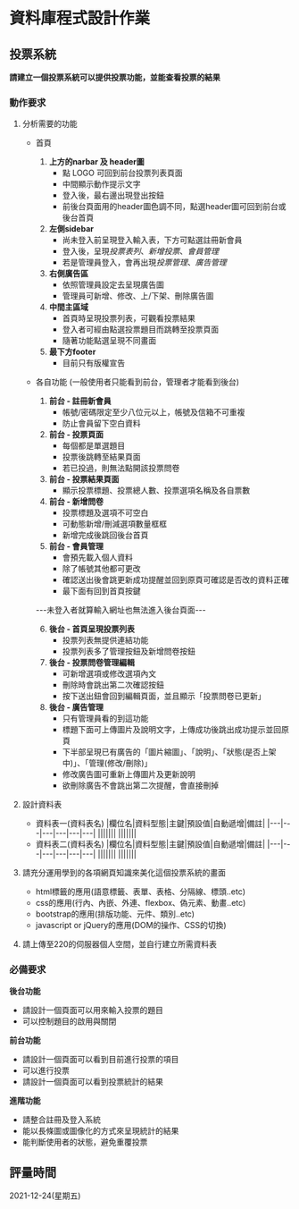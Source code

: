 # 資料庫程式設計作業

## 投票系統
**請建立一個投票系統可以提供投票功能，並能查看投票的結果**

### 動作要求
1. 分析需要的功能
    * 首頁
        1. **上方的narbar 及 header圖**
            * 點 LOGO 可回到前台投票列表頁面
            * 中間顯示動作提示文字
            * 登入後，最右邊出現登出按鈕
            * 前後台頁面用的header圖色調不同，點選header圖可回到前台或後台首頁
        2. **左側sidebar**
            * 尚未登入前呈現登入輸入表，下方可點選註冊新會員
            * 登入後，呈現*投票表列*、*新增投票*、*會員管理*
            * 若是管理員登入，會再出現*投票管理*、*廣告管理*
        3. **右側廣告區**
            * 依照管理員設定去呈現廣告圖
            * 管理員可新增、修改、上/下架、刪除廣告圖
        4. **中間主區域**
            * 首頁時呈現投票列表，可觀看投票結果
            * 登入者可經由點選投票題目而跳轉至投票頁面
            * 隨著功能點選呈現不同畫面
        5. **最下方footer**
            * 目前只有版權宣告

    * 各自功能 (一般使用者只能看到前台，管理者才能看到後台)
        1. **前台 - 註冊新會員**
            * 帳號/密碼限定至少八位元以上，帳號及信箱不可重複
            * 防止會員留下空白資料
        2. **前台 - 投票頁面**
            * 每個都是單選題目
            * 投票後跳轉至結果頁面
            * 若已投過，則無法點開該投票問卷
        3. **前台 - 投票結果頁面**
            * 顯示投票標題、投票總人數、投票選項名稱及各自票數
        4. **前台 - 新增問卷**
            * 投票標題及選項不可空白
            * 可動態新增/刪減選項數量框框
            * 新增完成後跳回後台首頁
        5. **前台 - 會員管理**
            * 會預先載入個人資料
            * 除了帳號其他都可更改
            * 確認送出後會跳更新成功提醒並回到原頁可確認是否改的資料正確
            * 最下面有回到首頁按鍵

        ---未登入者就算輸入網址也無法進入後台頁面---
        
        6. **後台 - 首頁呈現投票列表**
            * 投票列表無提供連結功能
            * 投票列表多了管理按鈕及新增問卷按鈕
        7. **後台 - 投票問卷管理編輯**
            * 可新增選項或修改選項內文
            * 刪除時會跳出第二次確認按鈕
            * 按下送出鈕會回到編輯頁面，並且顯示「投票問卷已更新」
        8. **後台 - 廣告管理**
            * 只有管理員看的到這功能
            * 標題下面可上傳圖片及說明文字，上傳成功後跳出成功提示並回原頁
            * 下半部呈現已有廣告的「圖片縮圖」、「說明」、「狀態(是否上架中)」、「管理(修改/刪除)」
            * 修改廣告圖可重新上傳圖片及更新說明
            * 欲刪除廣告不會跳出第二次提醒，會直接刪掉
            
2. 設計資料表
    * 資料表一(資料表名)
        |欄位名|資料型態|主鍵|預設值|自動遞增|備註|
        |---|---|---|---|---|---|
        |||||||
        |||||||
    * 資料表二(資料表名)
        |欄位名|資料型態|主鍵|預設值|自動遞增|備註|
        |---|---|---|---|---|---|
        |||||||
        |||||||
    
3. 請充分運用學到的各項網頁知識來美化這個投票系統的畫面
    * html標籤的應用(語意標籤、表單、表格、分隔線、標頭..etc)
    * css的應用(行內、內嵌、外連、flexbox、偽元素、動畫..etc)
    * bootstrap的應用(排版功能、元件、類別..etc)
    * javascript or jQuery的應用(DOM的操作、CSS的切換)

4. 請上傳至220的伺服器個人空間，並自行建立所需資料表


### 必備要求
**後台功能**
* 請設計一個頁面可以用來輸入投票的題目
* 可以控制題目的啟用與關閉

**前台功能**
* 請設計一個頁面可以看到目前進行投票的項目
* 可以進行投票
* 請設計一個頁面可以看到投票統計的結果

**進階功能**
* 請整合註冊及登入系統
* 能以長條圖或圖像化的方式來呈現統計的結果
* 能判斷使用者的狀態，避免重覆投票

## 評量時間
2021-12-24(星期五)